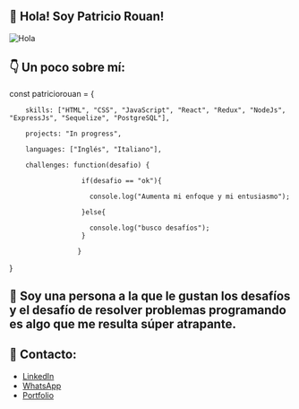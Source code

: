 ##  👋 Hola! Soy Patricio Rouan!

![Hola](https://user-images.githubusercontent.com/98271875/170594978-844b3aa9-3085-449e-a9f4-ba24b9fbf416.gif)

##  👇 Un poco sobre mí: 
const patriciorouan = {

        skills: ["HTML", "CSS", "JavaScript", "React", "Redux", "NodeJs", "ExpressJs", "Sequelize", "PostgreSQL"],
        
        projects: "In progress",
        
        languages: ["Inglés", "Italiano"],
        
        challenges: function(desafio) {
        
                      if(desafio == "ok"){
                      
                        console.log("Aumenta mi enfoque y mi entusiasmo");
                        
                      }else{
                      
                        console.log("busco desafíos");
                      }
                      
                     }
                     

 }
## 🚀 Soy una persona a la que le gustan los desafíos y el desafío de resolver problemas programando es algo que me resulta súper atrapante. 


##  📲 Contacto: 
- [LinkedIn](https://www.linkedin.com/in/patricio-rouan-460258227/)
- [WhatsApp](https://api.whatsapp.com/send?phone=541133872411)
- [Portfolio](https://patriciorouan.github.io/Portfolio/)


<!--
**Patriciorouan/patriciorouan** is a ✨ _special_ ✨ repository because its `README.md` (this file) appears on your GitHub profile.

Here are some ideas to get you started:

- 🔭 I’m currently working on ...
- 🌱 I’m currently learning ...
- 👯 I’m looking to collaborate on ...
- 🤔 I’m looking for help with ...
- 💬 Ask me about ...
- 📫 How to reach me: ...
- 😄 Pronouns: ...
- ⚡ Fun fact: ...
-->
